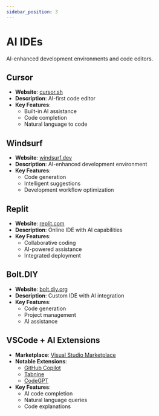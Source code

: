 ```yaml
---
sidebar_position: 3
---
```


# AI IDEs

AI-enhanced development environments and code editors.

## Cursor
- **Website**: [cursor.sh](https://cursor.sh)
- **Description**: AI-first code editor
- **Key Features**:
  - Built-in AI assistance
  - Code completion
  - Natural language to code

## Windsurf
- **Website**: [windsurf.dev](https://windsurf.dev)
- **Description**: AI-enhanced development environment
- **Key Features**:
  - Code generation
  - Intelligent suggestions
  - Development workflow optimization

## Replit
- **Website**: [replit.com](https://replit.com)
- **Description**: Online IDE with AI capabilities
- **Key Features**:
  - Collaborative coding
  - AI-powered assistance
  - Integrated deployment

## Bolt.DIY
- **Website**: [bolt.diy.org](https://bolt.diy.org)
- **Description**: Custom IDE with AI integration
- **Key Features**:
  - Code generation
  - Project management
  - AI assistance

## VSCode + AI Extensions
- **Marketplace**: [Visual Studio Marketplace](https://marketplace.visualstudio.com/)
- **Notable Extensions**:
  - [GitHub Copilot](https://marketplace.visualstudio.com/items?itemName=GitHub.copilot)
  - [Tabnine](https://marketplace.visualstudio.com/items?itemName=TabNine.tabnine-vscode)
  - [CodeGPT](https://marketplace.visualstudio.com/items?itemName=DanielSanMedium.dscodegpt)
- **Key Features**:
  - AI code completion
  - Natural language queries
  - Code explanations 